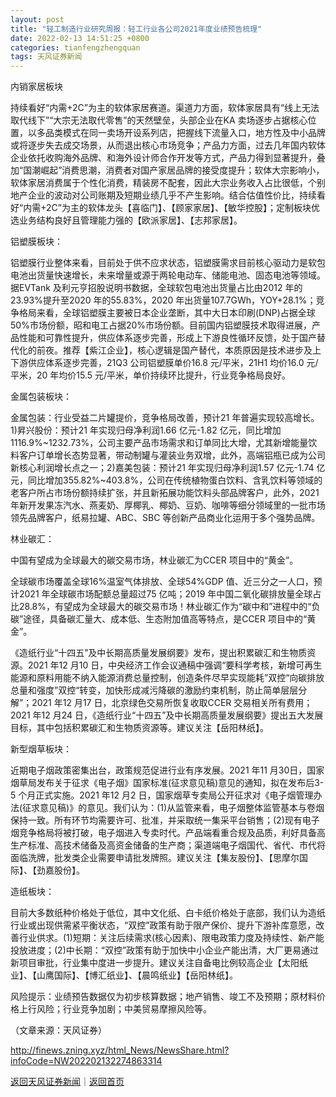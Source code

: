```yaml
---
layout: post
title: "轻工制造行业研究周报：轻工行业各公司2021年度业绩预告梳理"
date: 2022-02-13 14:51:25 +0800
categories: tianfengzhengquan
tags: 天风证券新闻
---
```

<p>内销家居板块</p>
 <p>持续看好“内需+2C”为主的软体家居赛道。渠道力方面，软体家居具有“线上无法取代线下”“大宗无法取代零售”的天然壁垒，头部企业在KA 卖场逐步占据核心位置，以多品类模式在同一卖场开设系列店，把握线下流量入口，地方性及中小品牌或将逐步失去成交场景，从而退出核心市场竞争；产品力方面，过去几年国内软体企业依托收购海外品牌、和海外设计师合作开发等方式，产品力得到显著提升，叠加“国潮崛起”消费思潮，消费者对国产家居品牌的接受度提升；软体大宗影响小，软体家居消费属于个性化消费，精装房不配套，因此大宗业务收入占比很低，个别地产企业的波动对公司账期及短期业绩几乎不产生影响。结合估值性价比，持续看好“内需+2C”为主的软体龙头【喜临门】、【顾家家居】、【敏华控股】；定制板块优选业务结构良好且管理能力强的【欧派家居】、【志邦家居】。</p>
 <p>铝塑膜板块：</p>
 <p>铝塑膜行业整体来看，目前处于供不应求状态，铝塑膜需求目前核心驱动力是软包电池出货量快速增长，未来增量或源于两轮电动车、储能电池、固态电池等领域。据EVTank 及利元亨招股说明书数据，全球软包电池出货量占比由2012 年的23.93%提升至2020 年的55.83%，2020 年出货量107.7GWh，YOY+28.1%；竞争格局来看，全球铝塑膜主要被日本企业垄断，其中大日本印刷(DNP)占据全球50%市场份额，昭和电工占据20%市场份额。目前国内铝塑膜技术取得进展，产品性能和可靠性提升，供应体系逐步完善，形成上下游良性循环反馈，处于国产替代化的前夜。推荐【紫江企业】，核心逻辑是国产替代，本质原因是技术进步及上下游供应体系逐步完善，21Q3 公司铝塑膜单价16.8 元/平米，21H1 均价16.0 元/平米，20 年均价15.5 元/平米，单价持续环比提升，行业竞争格局良好。</p>
 <p>金属包装板块：</p>
 <p>金属包装：行业受益二片罐提价，竞争格局改善，预计21 年普遍实现较高增长。1)昇兴股份：预计21 年实现归母净利润1.66 亿元-1.82 亿元，同比增加1116.9%~1232.73%，公司主要产品市场需求和订单同比大增，尤其新增能量饮料客户订单增长态势显著，带动制罐与灌装业务双增，此外，高端铝瓶已成为公司新核心利润增长点之一；2)嘉美包装：预计21 年实现归母净利润1.57 亿元-1.74 亿元，同比增加355.82%~403.8%，公司在传统植物蛋白饮料、含乳饮料等领域的老客户所占市场份额持续扩张，并且新拓展功能饮料头部品牌客户，此外，2021 年新开发果冻汽水、燕麦奶、厚椰乳、椰奶、豆奶、咖啡等细分领域里的一批市场领先品牌客户，纸易拉罐、ABC、SBC 等创新产品商业化运用于多个强势品牌。</p>
 <p>林业碳汇：</p>
 <p>中国有望成为全球最大的碳交易市场，林业碳汇为CCER 项目中的“黄金”。</p>
 <p>全球碳市场覆盖全球16%温室气体排放、全球54%GDP 值、近三分之一人口，预计2021 年全球碳市场配额总量超过75 亿吨；2019 年中国二氧化碳排放量全球占比28.8%，有望成为全球最大的碳交易市场！林业碳汇作为“碳中和”进程中的“负碳”途径，具备碳汇量大、成本低、生态附加值高等特点，是CCER 项目中的“黄金”。</p>
 <p>《造纸行业“十四五”及中长期高质量发展纲要》发布，提出积累碳汇和生物质资源。2021 年12 月10 日，中央经济工作会议通稿中强调“要科学考核，新增可再生能源和原料用能不纳入能源消费总量控制，创造条件尽早实现能耗”双控“向碳排放总量和强度”双控“转变，加快形成减污降碳的激励约束机制，防止简单层层分解”；2021 年12 月17 日，北京绿色交易所恢复收取CCER 交易相关所有费用；2021 年12 月24 日，《造纸行业“十四五”及中长期高质量发展纲要》提出五大发展目标，其中包括积累碳汇和生物质资源等。建议关注【岳阳林纸】。</p>
 <p>新型烟草板块：</p>
 <p>近期电子烟政策密集出台，政策规范促进行业有序发展。2021 年11 月30日，国家烟草局发布关于征求《电子烟》国家标准(征求意见稿)意见的通知，拟在发布后3-5 个月正式实施。2021 年12 月2 日，国家烟草专卖局公开征求对《电子烟管理办法(征求意见稿)》的意见。我们认为：(1)从监管来看，电子烟整体监管基本与卷烟保持一致。所有环节均需要许可、批准，并采取统一集采平台销售；(2)现有电子烟竞争格局将被打破，电子烟进入专卖时代。产品端看重合规及品质，利好具备高生产标准、高技术储备及高资金储备的生产商；渠道端电子烟国代、省代、市代将面临洗牌，批发类企业需要申请批发牌照。建议关注【集友股份】、【思摩尔国际】、【劲嘉股份】。</p>
 <p>造纸板块：</p>
 <p>目前大多数纸种价格处于低位，其中文化纸、白卡纸价格处于底部，我们认为造纸行业或出现供需紧平衡状态，“双控”政策有助于限产保价、提升下游补库意愿，改善行业供求。(1)短期：关注后续需求(核心因素)、限电政策力度及持续性、新产能投放进度；(2)中长期：“双控”政策有助于加快中小企业产能出清，大厂更易通过新项目审批，行业集中度进一步提升。建议关注自备电比例较高企业【太阳纸业】、【山鹰国际】、【博汇纸业】、【晨鸣纸业】【岳阳林纸】。</p>
 <p>风险提示：业绩预告数据仅为初步核算数据；地产销售、竣工不及预期；原材料价格上行风险；行业竞争加剧；中美贸易摩擦风险等。</p><p class="em_media">（文章来源：天风证券）</p>

<http://finews.zning.xyz/html_News/NewsShare.html?infoCode=NW202202132274863314>

[返回天风证券新闻](//finews.withounder.com/category/tianfengzhengquan.html)｜[返回首页](//finews.withounder.com/)
